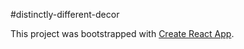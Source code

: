 #distinctly-different-decor




This project was bootstrapped with [Create React App](https://github.com/facebookincubator/create-react-app).
